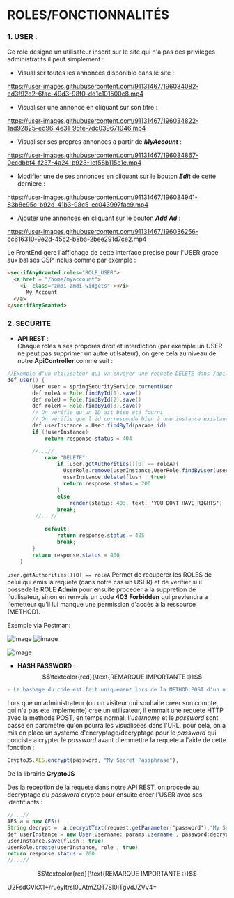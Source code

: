# ROLES/FONCTIONNALITÉS
### 1. USER :
Ce role designe un utilisateur inscrit sur le site qui n'a pas des privileges administratifs il peut simplement :
- Visualiser toutes les annonces disponible dans le site : 

https://user-images.githubusercontent.com/91131467/196034082-ed3f92e2-6fac-49d3-98f0-dd1c101500c8.mp4

- Visualiser une annonce en cliquant sur son titre :

https://user-images.githubusercontent.com/91131467/196034822-1ad92825-ed96-4e31-95fe-7dc039671046.mp4

- Visualiser ses propres annonces a partir de ***MyAccount*** : 

https://user-images.githubusercontent.com/91131467/196034867-0ecdbbf4-f237-4a24-b923-1ef58b115e1e.mp4

- Modifier une de ses annonces en cliquant sur le bouton ***Edit*** de cette derniere :

https://user-images.githubusercontent.com/91131467/196034941-83b8e95c-b92d-41b3-98c5-ec043997fac9.mp4

- Ajouter une annonces en cliquant sur le bouton ***Add Ad*** :

https://user-images.githubusercontent.com/91131467/196036256-cc616310-9e2d-45c2-b8ba-2bee291d7ce2.mp4

Le FrontEnd gere l'affichage de cette interface precise pour l'USER grace aux balises GSP inclus comme par exemple : 
```html
<sec:ifAnyGranted roles="ROLE_USER">
  <a href = "/home/myaccount">
    <i  class="zmdi zmdi-widgets" ></i>
      My Account
  </a>
</sec:ifAnyGranted>
```
### 2. SECURITE
- **API REST** :  
Chaque roles a ses propores droit et interdiction (par exemple un USER ne peut pas supprimer un autre utilsateur), on gere cela au niveau de notre **ApiController** comme suit :
```java
//Exemple d'un utilisateur qui va envoyer une requete DELETE dans /api/user/id
def user() {
        User user = springSecurityService.currentUser
        def roleA = Role.findById(1).save()
        def roleU = Role.findById(2).save()
        def roleM = Role.findById(3).save()
        // On vérifie qu'un ID ait bien été fourni
        // On vérifie que l'id corresponde bien à une instance existante
        def userInstance = User.findById(params.id)
        if (!userInstance)
            return response.status = 404

        //...//
            case "DELETE":
                if (user.getAuthorities()[0] == roleA){
                  UserRole.remove(userInstance,UserRole.findByUser(userInstance).getRole())
                  userInstance.delete(flush : true)
                  return response.status = 200
                }
                else
                    render(status: 403, text: 'YOU DONT HAVE RIGHTS')
                break;
         //...//
         
            default:
                return response.status = 405
                break;
        }
        return response.status = 406
    }
```
`user.getAuthorities()[0] == roleA` Permet de recuperer les ROLES de celui qui emis la requete (dans notre cas un USER) et de verifier si il possede le ROLE **Admin** pour ensuite proceder a la suppretion de l'utilisateur, sinon en renvois un code **403 Forbidden** qui previendra a l'emetteur qu'il lui manque une permission d'accès à la ressource (METHOD).

Exemple via Postman: 

![image](https://user-images.githubusercontent.com/91131467/196038765-e464cfcd-ac2c-42e0-b915-d72a12136398.png) ![image](https://user-images.githubusercontent.com/91131467/196038906-dfc24522-d0cf-4efe-a999-a514592d5b3b.png)

![image](https://user-images.githubusercontent.com/91131467/196039003-28f4546e-7fde-4a7e-8bfd-b6759a6182f7.png)

- **HASH PASSWORD** : 
$$\textcolor{red}{\text{REMARQUE IMPORTANTE :}}$$

```diff
- Le hashage du code est fait uniquement lors de la METHOD POST d'un nouveau utilisateur pour faciliter les test via postman pour les autres cas ou une modification de password est requise.
```

Lors que un administrateur (ou un visiteur qui souhaite creer son compte, qui n'a pas ete implemente) cree un utilisateur, il emmait une requete HTTP avec la methode POST, en temps normal, l'*username* et le *password* sont passe en parametre qu'on pourra les visualisees dans l'URL, pour cela, on a mis en place un systeme d'encryptage/decryptage pour le *password* qui conciste a crypter le *password* avant d'emmettre la requete a l'aide de cette fonction :

```javascript
CryptoJS.AES.encrypt(password, "My Secret Passphrase"),
```
De la librairie **CryptoJS**

Des la reception de la requete dans notre API REST, on procede au decryptage du *password* crypte pour ensuite creer l'USER avec ses identifiants : 

```java
//...//
AES a = new AES()
String decrypt =  a.decryptText(request.getParameter('password'),"My Secret Passphrase")
def userInstance = new User(username: params.username , password:decrypt)
userInstance.save(flush : true)
UserRole.create(userInstance, role , true)
return response.status = 200
//...//
```
$$\textcolor{red}{\text{REMARQUE IMPORTANTE :}}$$

U2FsdGVkX1+/rueyItrsI0JAtmZQT7Sl0ITgVdJZVv4=
